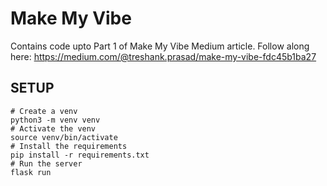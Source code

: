 # Make My Vibe

Contains code upto Part 1 of Make My Vibe Medium article.
Follow along here: https://medium.com/@treshank.prasad/make-my-vibe-fdc45b1ba27

## SETUP
```shell
# Create a venv
python3 -m venv venv
# Activate the venv
source venv/bin/activate
# Install the requirements
pip install -r requirements.txt
# Run the server
flask run
```
